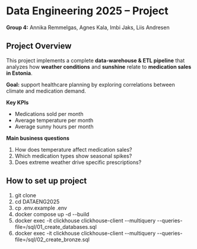 # Data Engineering 2025 – Project
**Group 4:** Annika Remmelgas, Agnes Kala, Imbi Jaks, Liis Andresen  

## Project Overview
This project implements a complete **data-warehouse & ETL pipeline** that analyzes how **weather conditions** and **sunshine** relate to **medication sales in Estonia**.

**Goal:** support healthcare planning by exploring correlations between climate and medication demand.  

**Key KPIs**
- Medications sold per month  
- Average temperature per month  
- Average sunny hours per month  

**Main business questions**
1. How does temperature affect medication sales?  
2. Which medication types show seasonal spikes?  
3. Does extreme weather drive specific prescriptions?

## How to set up project


1. git clone <this repo>
2. cd DATAENG2025
3. cp .env.example .env
4. docker compose up -d --build
5. docker exec -it clickhouse clickhouse-client --multiquery --queries-file=/sql/01_create_databases.sql
6. docker exec -it clickhouse clickhouse-client --multiquery --queries-file=/sql/02_create_bronze.sql


